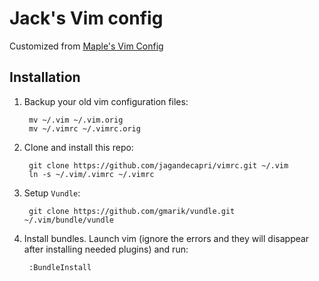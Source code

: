 Jack's Vim config
==================

Customized from [Maple's Vim Config](https://github.com/humiaozuzu/dot-vimrc)

## Installation

1. Backup your old vim configuration files:

        mv ~/.vim ~/.vim.orig
        mv ~/.vimrc ~/.vimrc.orig

2. Clone and install this repo:

        git clone https://github.com/jagandecapri/vimrc.git ~/.vim
        ln -s ~/.vim/.vimrc ~/.vimrc

3. Setup `Vundle`:

        git clone https://github.com/gmarik/vundle.git ~/.vim/bundle/vundle

4. Install bundles. Launch vim (ignore the errors and they will disappear after installing needed plugins) and run:

        :BundleInstall
